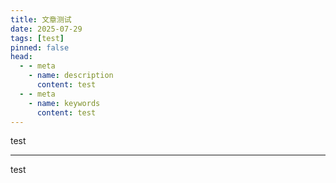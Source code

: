 ```yaml
---
title: 文章测试
date: 2025-07-29
tags: [test]
pinned: false
head:
  - - meta
    - name: description
      content: test
  - - meta
    - name: keywords
      content: test
---
```


test

---

test